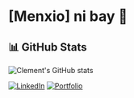 # [Menxio] ni bay 👋


## 📊 GitHub Stats
![Clement's GitHub stats](https://github-readme-stats.vercel.app/api?username=yourusername&show_icons=true&theme=tokyonight)


[![LinkedIn](https://img.shields.io/badge/-LinkedIn-blue?logo=linkedin)]([https://linkedin.com/in/yourprofile](https://www.linkedin.com/in/clement-rubiato-b76b36252/))
[![Portfolio](https://img.shields.io/badge/-Portfolio-grey?logo=google-chrome)]([https://yourwebsite.com](https://menxio.github.io/my-site/))
